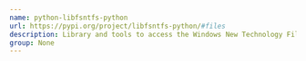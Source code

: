 ```yaml
---
name: python-libfsntfs-python
url: https://pypi.org/project/libfsntfs-python/#files
description: Library and tools to access the Windows New Technology File System (NTFS).
group: None
---
```


